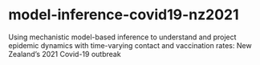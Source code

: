 # model-inference-covid19-nz2021
Using mechanistic model-based inference to understand and project epidemic dynamics with time-varying contact and vaccination rates: New Zealand’s 2021 Covid-19 outbreak
